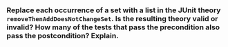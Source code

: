 ### Replace each occurrence of a set with a list in the JUnit theory ```removeThenAddDoesNotChangeSet```. Is the resulting theory valid or invalid? How many of the tests that pass the precondition also pass the postcondition? Explain.

